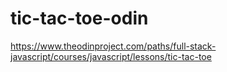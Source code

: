 # tic-tac-toe-odin
https://www.theodinproject.com/paths/full-stack-javascript/courses/javascript/lessons/tic-tac-toe
